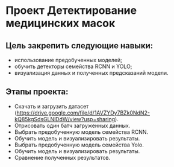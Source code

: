# Проект Детектирование медицинских масок

## Цель закрепить следующие навыки:

* использование предобученных моделей;
* обучить детекторы семейства RCNN и YOLO;
* визуализация данных и полученных предсказаний модели.

## Этапы проекта:

* Скачать и загрузить датасет (https://drive.google.com/file/d/1AVZYDy7BZk0NdN2-kQ85kgSdsGLNlDdW/view?usp=sharing).
* Отрисовать один батч загруженных данных.
* Выбрать предобученную модель семейства RCNN.
* Обучить модель и визуализировать результаты.
* Выбрать предобученную модель семейства Yolo.
* Обучить модель и визуализировать результаты.
* Сравнение полученных результатов.
  
